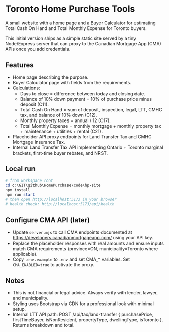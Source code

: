 # Toronto Home Purchase Tools

A small website with a home page and a Buyer Calculator for estimating Total Cash On Hand and Total Monthly Expense for Toronto buyers.

This initial version ships as a simple static site served by a tiny Node/Express server that can proxy to the Canadian Mortgage App (CMA) APIs once you add credentials.

## Features
- Home page describing the purpose.
- Buyer Calculator page with fields from the requirements.
- Calculations:
  - Days to close = difference between today and closing date.
  - Balance of 10% down payment = 10% of purchase price minus deposit (C11).
  - Total Cash On Hand = sum of deposit, inspection, legal, LTT, CMHC tax, and balance of 10% down (C12).
  - Monthly property taxes = annual / 12 (C17).
  - Total Monthly Expense = monthly mortgage + monthly property tax + maintenance + utilities + rental (C21).
- Placeholder API proxy endpoints for Land Transfer Tax and CMHC Mortgage Insurance Tax.
 - Internal Land Transfer Tax API implementing Ontario + Toronto marginal brackets, first-time buyer rebates, and NRST.

## Local run

```powershell
# from workspace root
cd c:\GIT\github\HomePurchase\code\hp-site
npm install
npm run start
# then open http://localhost:5173 in your browser
# health check: http://localhost:5173/api/health
```

## Configure CMA API (later)
- Update `server.mjs` to call CMA endpoints documented at https://developers.canadianmortgageapp.com/ using your API key.
- Replace the placeholder responses with real amounts and ensure inputs match CMA requirements (province=ON, municipality=Toronto where applicable).
 - Copy `.env.example` to `.env` and set CMA_* variables. Set `CMA_ENABLED=true` to activate the proxy.

## Notes
- This is not financial or legal advice. Always verify with lender, lawyer, and municipality.
- Styling uses Bootstrap via CDN for a professional look with minimal setup.
 - Internal LTT API path: POST /api/tax/land-transfer { purchasePrice, firstTimeBuyer, isNonResident, propertyType, dwellingType, isToronto }. Returns breakdown and total.
